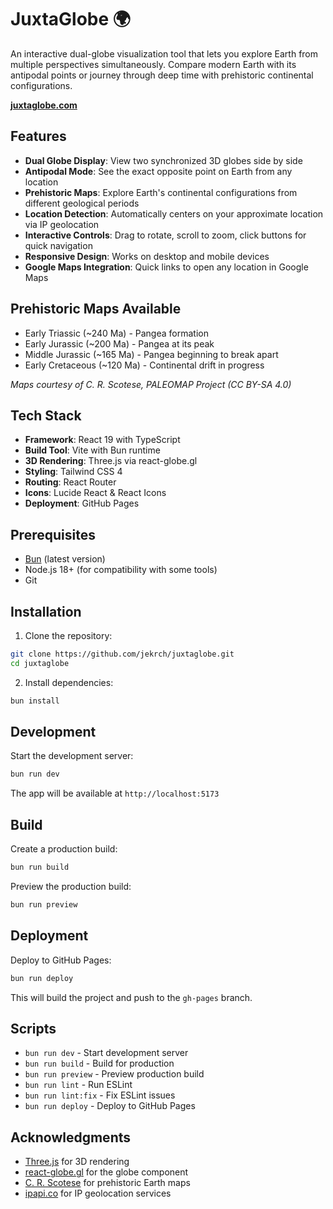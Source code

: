 # JuxtaGlobe 🌍

An interactive dual-globe visualization tool that lets you explore Earth from multiple perspectives simultaneously. Compare modern Earth with its antipodal points or journey through deep time with prehistoric continental configurations.

**[juxtaglobe.com](https://www.juxtaglobe.com)**

## Features

- **Dual Globe Display**: View two synchronized 3D globes side by side
- **Antipodal Mode**: See the exact opposite point on Earth from any location
- **Prehistoric Maps**: Explore Earth's continental configurations from different geological periods
- **Location Detection**: Automatically centers on your approximate location via IP geolocation
- **Interactive Controls**: Drag to rotate, scroll to zoom, click buttons for quick navigation
- **Responsive Design**: Works on desktop and mobile devices
- **Google Maps Integration**: Quick links to open any location in Google Maps

## Prehistoric Maps Available

- Early Triassic (~240 Ma) - Pangea formation
- Early Jurassic (~200 Ma) - Pangea at its peak
- Middle Jurassic (~165 Ma) - Pangea beginning to break apart
- Early Cretaceous (~120 Ma) - Continental drift in progress

*Maps courtesy of C. R. Scotese, PALEOMAP Project (CC BY-SA 4.0)*

## Tech Stack

- **Framework**: React 19 with TypeScript
- **Build Tool**: Vite with Bun runtime
- **3D Rendering**: Three.js via react-globe.gl
- **Styling**: Tailwind CSS 4
- **Routing**: React Router
- **Icons**: Lucide React & React Icons
- **Deployment**: GitHub Pages

## Prerequisites

- [Bun](https://bun.sh/) (latest version)
- Node.js 18+ (for compatibility with some tools)
- Git

## Installation

1. Clone the repository:
```bash
git clone https://github.com/jekrch/juxtaglobe.git
cd juxtaglobe
```

2. Install dependencies:
```bash
bun install
```

## Development

Start the development server:
```bash
bun run dev
```

The app will be available at `http://localhost:5173`

## Build

Create a production build:
```bash
bun run build
```

Preview the production build:
```bash
bun run preview
```

## Deployment

Deploy to GitHub Pages:
```bash
bun run deploy
```

This will build the project and push to the `gh-pages` branch.


## Scripts

- `bun run dev` - Start development server
- `bun run build` - Build for production
- `bun run preview` - Preview production build
- `bun run lint` - Run ESLint
- `bun run lint:fix` - Fix ESLint issues
- `bun run deploy` - Deploy to GitHub Pages

## Acknowledgments

- [Three.js](https://threejs.org/) for 3D rendering
- [react-globe.gl](https://github.com/vasturiano/react-globe.gl) for the globe component
- [C. R. Scotese](http://www.scotese.com/) for prehistoric Earth maps
- [ipapi.co](https://ipapi.co/) for IP geolocation services

